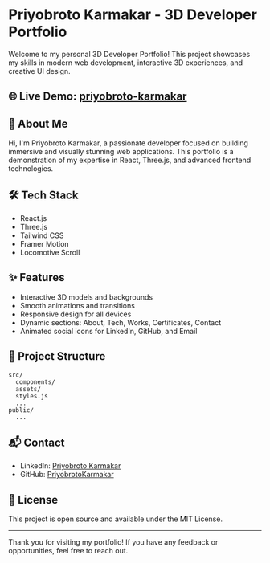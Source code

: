 # Priyobroto Karmakar - 3D Developer Portfolio

Welcome to my personal 3D Developer Portfolio! This project showcases my skills in modern web development, interactive 3D experiences, and creative UI design.

## 🌐 Live Demo: [priyobroto-karmakar](https://priyobroto-karmakar.vercel.app/)

## 🚀 About Me
Hi, I'm Priyobroto Karmakar, a passionate developer focused on building immersive and visually stunning web applications. This portfolio is a demonstration of my expertise in React, Three.js, and advanced frontend technologies.

## 🛠️ Tech Stack
- React.js
- Three.js
- Tailwind CSS
- Framer Motion
- Locomotive Scroll

## ✨ Features
- Interactive 3D models and backgrounds
- Smooth animations and transitions
- Responsive design for all devices
- Dynamic sections: About, Tech, Works, Certificates, Contact
- Animated social icons for LinkedIn, GitHub, and Email

## 📂 Project Structure
```
src/
  components/
  assets/
  styles.js
  ...
public/
  ...
```

## 📬 Contact
- LinkedIn: [Priyobroto Karmakar](https://www.linkedin.com/in/priyobroto-karmakar/)
- GitHub: [PriyobrotoKarmakar](https://github.com/PriyobrotoKarmakar)


## 📄 License
This project is open source and available under the MIT License.

---

Thank you for visiting my portfolio! If you have any feedback or opportunities, feel free to reach out.
